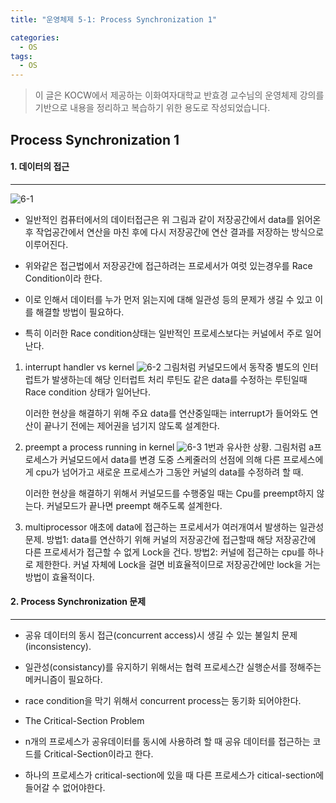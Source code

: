 ```yaml
---
title: "운영체제 5-1: Process Synchronization 1"

categories:
  - OS
tags:
  - OS
---
```


> 이 글은 KOCW에서 제공하는 이화여자대학교 반효경 교수님의 운영체제 강의를 기반으로 내용을 정리하고 복습하기 위한 용도로 작성되었습니다.

## Process Synchronization 1

#### 1. 데이터의 접근

---

![6-1](https://github.com/mjh851819/mjh851819.github.io/assets/70308520/c2a2fbcb-76fb-40f8-bdb8-731612993b6c)

- 일반적인 컴퓨터에서의 데이터접근은 위 그림과 같이 저장공간에서 data를 읽어온 후 작업공간에서 연산을 마친 후에 다시 저장공간에 연산 결과를 저장하는 방식으로 이루어진다.
- 위와같은 접근법에서 저장공간에 접근하려는 프로세서가 여럿 있는경우를 Race Condition이라 한다.
- 이로 인해서 데이터를 누가 먼저 읽는지에 대해 일관성 등의 문제가 생길 수 있고 이를 해결할 방법이 필요하다.

- 특히 이러한 Race condition상태는 일반적인 프로세스보다는 커널에서 주로 일어난다.

1. interrupt handler vs kernel
   ![6-2](https://github.com/mjh851819/mjh851819.github.io/assets/70308520/72a08e6c-7296-4250-9e73-2d5b41fea83a)
   그림처럼 커널모드에서 동작중 별도의 인터럽트가 발생하는데 해당 인터럽트 처리 루틴도 같은 data를 수정하는 루틴일때 Race condition 상태가 일어난다.

   이러한 현상을 해결하기 위해 주요 data를 연산중일때는 interrupt가 들어와도 연산이 끝나기 전에는 제어권을 넘기지 않도록 설계한다.

2. preempt a process running in kernel
   ![6-3](https://github.com/mjh851819/mjh851819.github.io/assets/70308520/9db99bbb-5bd6-4468-ba8f-aa982d65660d)
   1번과 유사한 상황.
   그림처럼 a프로세스가 커널모드에서 data를 변경 도중 스케줄러의 선점에 의해 다른 프로세스에게 cpu가 넘어가고 새로운 프로세스가 그동안 커널의 data를 수정하려 할 때.

   이러한 현상을 해결하기 위해서 커널모드를 수행중일 때는 Cpu를 preempt하지 않는다. 커널모드가 끝나면 preempt 해주도록 설계한다.

3. multiprocessor
   애초에 data에 접근하는 프로세서가 여러개여서 발생하는 일관성 문제.
   방법1: data를 연산하기 위해 커널의 저장공간에 접근할때 해당 저장공간에 다른 프로세서가 접근할 수 없게 Lock을 건다.
   방법2: 커널에 접근하는 cpu를 하나로 제한한다.
   커널 자체에 Lock을 걸면 비효율적이므로 저장공간에만 lock을 거는 방법이 효율적이다.

#### 2. Process Synchronization 문제

---

- 공유 데이터의 동시 접근(concurrent access)시 생길 수 있는 불일치 문제(inconsistency).
- 일관성(consistancy)를 유지하기 위해서는 협력 프로세스간 실행순서를 정해주는 메커니즘이 필요하다.
- race condition을 막기 위해서 concurrent process는 동기화 되어야한다.

- The Critical-Section Problem
- n개의 프로세스가 공유데이터를 동시에 사용하려 할 때 공유 데이터를 접근하는 코드를 Critical-Section이라고 한다.

- 하나의 프로세스가 critical-section에 있을 때 다른 프로세스가 citical-section에 들어갈 수 없어야한다.
